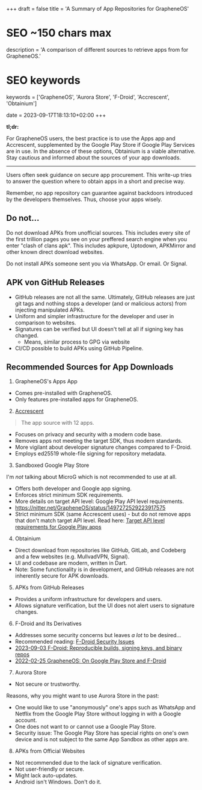 +++
draft = false
title = 'A Summary of App Repositories for GrapheneOS'

# SEO ~150 chars max
description = 'A comparison of different sources to retrieve apps from for GrapheneOS.'
# SEO keywords
keywords = ['GrapheneOS', 'Aurora Store', 'F-Droid', 'Accrescent', 'Obtainium']

date = 2023-09-17T18:13:10+02:00
+++

**tl;dr:**

For GrapheneOS users, the best practice is to use the Apps app and Accrescent, supplemented by the Google Play Store if Google Play Services are in use. In the absence of these options, Obtainium is a viable alternative. Stay cautious and informed about the sources of your app downloads.

---

Users often seek guidance on secure app procurement. This write-up tries to answer the question where to obtain apps in a short and precise way.

Remember, no app repository can guarantee against backdoors introduced by the developers themselves. Thus, choose your apps wisely.

## Do not…

Do not download APKs from unofficial sources.  This includes every site of the first trillion pages you see on your preffered search engine when you enter "clash of clans apk".  This includes apkpure, Uptodown, APKMirror and other known direct download websites.

Do not install APKs someone sent you via WhatsApp.  Or email.  Or Signal.


## APK von GitHub Releases

* GitHub releases are not all the same.  Ultimately, GitHub releases are just git tags and nothing stops a developer (and or malicious actors) from injecting manipulated APKs. 
* Uniform and simpler infrastructure for the developer and user in comparison to websites.
* Signatures can be verified but UI doesn't tell at all if signing key has changed.
    * Means, similar process to GPG via website
* CI/CD possible to build APKs using GitHub Pipeline.


## Recommended Sources for App Downloads

1. GrapheneOS's Apps App

* Comes pre-installed with GrapheneOS.
* Only features pre-installed apps for GrapheneOS.

2. [Accrescent](https://accrescent.app/)

> The app source with 12 apps.

* Focuses on privacy and security with a modern code base.
* Removes apps not meeting the target SDK, thus modern standards.
* More vigilant about developer signature changes compared to F-Droid.
* Employs ed25519 whole-file signing for repository metadata.

3. Sandboxed Google Play Store

I'm *not* talking about MicroG which is not recommended to use at all.

* Offers both developer and Google app signing.
* Enforces strict minimum SDK requirements.
* More details on target API level: Google Play API level requirements.
* https://nitter.net/GrapheneOS/status/1497272529223917575
* Strict minimum SDK (same Accrescent uses) - but do not remove apps that don't match target API level. Read here: [Target API level requirements for Google Play apps](https://support.google.com/googleplay/android-developer/answer/11926878)

4. Obtainium

* Direct download from repositories like GitHub, GitLab, and Codeberg and a few websites (e.g. MullvadVPN, Signal).
* UI and codebase are modern, written in Dart.
* Note: Some functionality is in development, and GitHub releases are not inherently secure for APK downloads.

5. APKs from GitHub Releases

* Provides a uniform infrastructure for developers and users.
* Allows signature verification, but the UI does not alert users to signature changes.

6. F-Droid and Its Derivatives

* Addresses some security concerns but leaves *a lot* to be desired…
* Recommended reading: [F-Droid Security Issues](https://privsec.dev/posts/android/f-droid-security-issues)
* [2023-09-03 F-Droid: Reproducible builds, signing keys, and binary repos](https://f-droid.org/en/2023/09/03/reproducible-builds-signing-keys-and-binary-repos.html)
* [2022-02-25 GrapheneOS: On Google Play Store and F-Droid](https://nitter.net/GrapheneOS/status/1497273173364166662)

7. Aurora Store

* Not secure or trustworthy.

Reasons, why you might want to use Aurora Store in the past:

* One would like to use "anonymously" one's apps such as WhatsApp and Netflix from the Google Play Store without logging in with a Google account.
* One does not want to or cannot use a Google Play Store.
* Security issue: The Google Play Store has special rights on one's own device and is not subject to the same App Sandbox as other apps are.

8. APKs from Official Websites

* Not recommended due to the lack of signature verification.
* Not user-friendly or secure.
* Might lack auto-updates.
* Android isn't Windows. Don't do it.